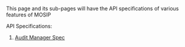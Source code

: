 This page and its sub-pages will have the API specifications of various features of MOSIP

API Specifications:
1. [Audit Manager Spec](https://github.com/mosip/mosip/wiki/2.1-Audit-Manager)